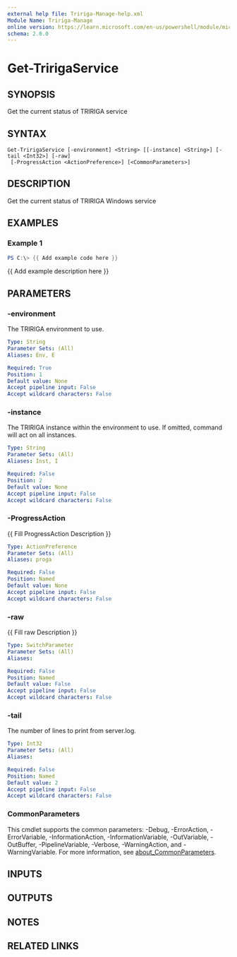 ```yaml
---
external help file: Tririga-Manage-help.xml
Module Name: Tririga-Manage
online version: https://learn.microsoft.com/en-us/powershell/module/microsoft.powershell.core/enter-pssession
schema: 2.0.0
---
```


# Get-TririgaService

## SYNOPSIS
Get the current status of TRIRIGA service

## SYNTAX

```
Get-TririgaService [-environment] <String> [[-instance] <String>] [-tail <Int32>] [-raw]
 [-ProgressAction <ActionPreference>] [<CommonParameters>]
```

## DESCRIPTION
Get the current status of TRIRIGA Windows service

## EXAMPLES

### Example 1
```powershell
PS C:\> {{ Add example code here }}
```

{{ Add example description here }}

## PARAMETERS

### -environment
The TRIRIGA environment to use.

```yaml
Type: String
Parameter Sets: (All)
Aliases: Env, E

Required: True
Position: 1
Default value: None
Accept pipeline input: False
Accept wildcard characters: False
```

### -instance
The TRIRIGA instance within the environment to use.
If omitted, command will act on all instances.

```yaml
Type: String
Parameter Sets: (All)
Aliases: Inst, I

Required: False
Position: 2
Default value: None
Accept pipeline input: False
Accept wildcard characters: False
```

### -ProgressAction
{{ Fill ProgressAction Description }}

```yaml
Type: ActionPreference
Parameter Sets: (All)
Aliases: proga

Required: False
Position: Named
Default value: None
Accept pipeline input: False
Accept wildcard characters: False
```

### -raw
{{ Fill raw Description }}

```yaml
Type: SwitchParameter
Parameter Sets: (All)
Aliases:

Required: False
Position: Named
Default value: False
Accept pipeline input: False
Accept wildcard characters: False
```

### -tail
The number of lines to print from server.log.

```yaml
Type: Int32
Parameter Sets: (All)
Aliases:

Required: False
Position: Named
Default value: 2
Accept pipeline input: False
Accept wildcard characters: False
```

### CommonParameters
This cmdlet supports the common parameters: -Debug, -ErrorAction, -ErrorVariable, -InformationAction, -InformationVariable, -OutVariable, -OutBuffer, -PipelineVariable, -Verbose, -WarningAction, and -WarningVariable. For more information, see [about_CommonParameters](http://go.microsoft.com/fwlink/?LinkID=113216).

## INPUTS

## OUTPUTS

## NOTES

## RELATED LINKS
